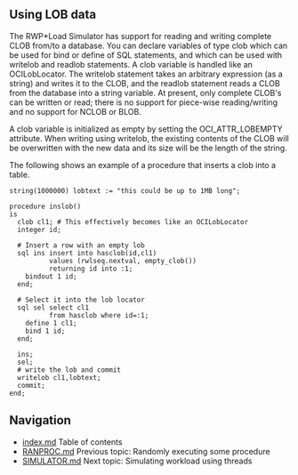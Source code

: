 ## Using LOB data 
The RWP\*Load Simulator has support for reading and writing
complete CLOB from/to 
a database.
You can declare variables of type clob which can be used for bind or 
define of SQL statements, and which can be used with writelob and 
readlob statements.
A clob variable is handled like an OCILobLocator.
The writelob statement takes an arbitrary expression (as a string) and 
writes it to the CLOB, and the readlob statement reads a CLOB from the 
database into a string variable.
At present, only complete CLOB's can be written or read; there is no 
support for piece-wise reading/writing and no support for NCLOB or BLOB.

A clob variable is initialized as empty by setting the 
OCI_ATTR_LOBEMPTY attribute.
When writing using writelob, the existing contents of the CLOB will be 
overwritten with the new data and its size will be the length of the 
string.

The following shows an example of a procedure that inserts a clob into 
a table.
```
string(1000000) lobtext := "this could be up to 1MB long";

procedure inslob()
is
  clob cl1; # This effectively becomes like an OCILobLocator
  integer id;

  # Insert a row with an empty lob
  sql ins insert into hasclob(id,cl1)
          values (rwlseq.nextval, empty_clob())
          returning id into :1;
    bindout 1 id;
  end;

  # Select it into the lob locator
  sql sel select cl1
          from hasclob where id=:1;
    define 1 cl1;
    bind 1 id;
  end;

  ins;
  sel;
  # write the lob and commit
  writelob cl1,lobtext;
  commit;
end;
```

## Navigation
* [index.md](index.md) Table of contents
* [RANPROC.md](RANPROC.md) Previous topic: Randomly executing some procedure
* [SIMULATOR.md](SIMULATOR.md) Next topic: Simulating workload using threads
